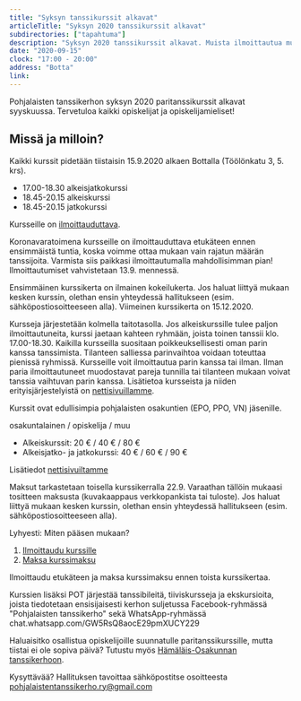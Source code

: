 ```yaml
---
title: "Syksyn tanssikurssit alkavat"
articleTitle: "Syksyn 2020 tanssikurssit alkavat"
subdirectories: ["tapahtuma"]
description: "Syksyn 2020 tanssikurssit alkavat. Muista ilmoittautua mukaan.1"
date: "2020-09-15"
clock: "17:00 - 20:00"
address: "Botta"
link:
---
```


Pohjalaisten tanssikerhon syksyn 2020 paritanssikurssit alkavat syyskuussa. Tervetuloa kaikki opiskelijat ja opiskelijamieliset!

## Missä ja milloin?

Kaikki kurssit pidetään tiistaisin 15.9.2020 alkaen Bottalla (Töölönkatu 3, 5. krs).

 - 17.00-18.30 alkeisjatkokurssi
 - 18.45-20.15 alkeiskurssi
 - 18.45-20.15 jatkokurssi

Kursseille on [ilmoittauduttava](https://docs.google.com/forms/d/e/1FAIpQLSd8_DLHRutiprjsUyHGdTFXJPiFp2lvzaUX623_8-yK4SqaOg/viewform?fbclid=IwAR2xqcGEBK4CsJabRnRXQLAX_awaRBt_UmQvdnOguFRySoR6pd-7d2o9tvA).

Koronavaratoimena kursseille on ilmoittauduttava etukäteen ennen ensimmäistä tuntia, koska voimme ottaa mukaan vain rajatun määrän tanssijoita. Varmista siis paikkasi ilmoittautumalla mahdollisimman pian! Ilmoittautumiset vahvistetaan 13.9. mennessä.

Ensimmäinen kurssikerta on ilmainen kokeilukerta. Jos haluat liittyä mukaan kesken kurssin, olethan ensin yhteydessä hallitukseen (esim. sähköpostiosoitteeseen alla). Viimeinen kurssikerta on 15.12.2020.

Kursseja järjestetään kolmella taitotasolla. Jos alkeiskurssille tulee paljon ilmoittautuneita, kurssi jaetaan kahteen ryhmään, joista toinen tanssii klo. 17.00-18.30. Kaikilla kursseilla suositaan poikkeuksellisesti oman parin kanssa tanssimista. Tilanteen salliessa parinvaihtoa voidaan toteuttaa pienissä ryhmissä. Kursseille voit ilmoittautua parin kanssa tai ilman. Ilman paria ilmoittautuneet muodostavat pareja tunnilla tai tilanteen mukaan voivat tanssia vaihtuvan parin kanssa. Lisätietoa kursseista ja niiden erityisjärjestelyistä on [nettisivuillamme](http://pohjalaiset.fi/tanssikerho/kurssi/yleista-kursseista/).

Kurssit ovat edullisimpia pohjalaisten osakuntien (EPO, PPO, VN) jäsenille.

osakuntalainen / opiskelija / muu
  - Alkeiskurssit: 20 € / 40 € / 80 €
  - Alkeisjatko- ja jatkokurssi: 40 € / 60 € / 90 €

Lisätiedot [nettisivuiltamme](http://pohjalaiset.fi/tanssikerho/kurssi/hinnasto-ja-maksaminen/)

Maksut tarkastetaan toisella kurssikerralla 22.9. Varaathan tällöin mukaasi tositteen maksusta (kuvakaappaus verkkopankista tai tuloste). Jos haluat liittyä mukaan kesken kurssin, olethan ensin yhteydessä hallitukseen (esim. sähköpostiosoitteeseen alla).

Lyhyesti: Miten pääsen mukaan?
  1. [Ilmoittaudu kurssille](https://docs.google.com/forms/d/e/1FAIpQLSd8_DLHRutiprjsUyHGdTFXJPiFp2lvzaUX623_8-yK4SqaOg/viewform?fbclid=IwAR2xqcGEBK4CsJabRnRXQLAX_awaRBt_UmQvdnOguFRySoR6pd-7d2o9tvA)
  2. [Maksa kurssimaksu](http://pohjalaiset.fi/tanssikerho/kurssi/hinnasto-ja-maksaminen/)

Ilmoittaudu etukäteen ja maksa kurssimaksu ennen toista kurssikertaa.

Kurssien lisäksi POT järjestää tanssibileitä, tiiviskursseja ja ekskursioita, joista tiedotetaan ensisijaisesti kerhon suljetussa Facebook-ryhmässä "Pohjalaisten tanssikerho" sekä WhatsApp-ryhmässä chat.whatsapp.com/GW5RsQ8aocE29pmXUCY229

Haluaisitko osallistua opiskelijoille suunnatulle paritanssikurssille, mutta tiistai ei ole sopiva päivä? Tutustu myös [Hämäläis-Osakunnan tanssikerhoon](https://hamalais-osakunta.fi/toiminta/valiokunnat-ja-kerhot/kerhot/hamalais-osakunnan-tanssikerho).

Kysyttävää? Hallituksen tavoittaa sähköpostitse osoitteesta pohjalaistentanssikerho.ry@gmail.com
